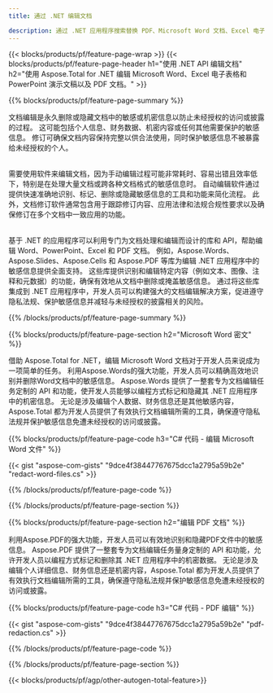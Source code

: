 ```yaml
---
title: 通过 .NET 编辑文档 

description: 通过 .NET 应用程序搜索替换 PDF、Microsoft Word 文档、Excel 电子表格和 PowerPoint 演示文稿数据。列出 C# 代码
---
```


{{< blocks/products/pf/feature-page-wrap >}}
{{< blocks/products/pf/feature-page-header h1="使用 .NET API 编辑文档" h2="使用 Aspose.Total for .NET 编辑 Microsoft Word、Excel 电子表格和 PowerPoint 演示文稿以及 PDF 文档。" >}}

{{% blocks/products/pf/feature-page-summary %}}

文档编辑是永久删除或隐藏文档中的敏感或机密信息以防止未经授权的访问或披露的过程。 这可能包括个人信息、财务数据、机密内容或任何其他需要保护的敏感信息。 修订可确保文档内容保持完整以供合法使用，同时保护敏感信息不被暴露给未经授权的个人。 <br /><br />

需要使用软件来编辑文档，因为手动编辑过程可能非常耗时、容易出错且效率低下，特别是在处理大量文档或跨各种文档格式的敏感信息时。 自动编辑软件通过提供快速准确地识别、标记、删除或隐藏敏感信息的工具和功能来简化流程。 此外，文档修订软件通常包含用于跟踪修订内容、应用法律和法规合规性要求以及确保修订在多个文档中一致应用的功能。<br /><br />

基于 .NET 的应用程序可以利用专门为文档处理和编辑而设计的库和 API，帮助编辑 Word、PowerPoint、Excel 和 PDF 文档。 例如，Aspose.Words、Aspose.Slides、Aspose.Cells 和 Aspose.PDF 等库为编辑 .NET 应用程序中的敏感信息提供全面支持。 这些库提供识别和编辑特定内容（例如文本、图像、注释和元数据）的功能，确保有效地从文档中删除或掩盖敏感信息。 通过将这些库集成到 .NET 应用程序中，开发人员可以构建强大的文档编辑解决方案，促进遵守隐私法规、保护敏感信息并减轻与未经授权的披露相关的风险。


{{% /blocks/products/pf/feature-page-summary  %}}

{{% blocks/products/pf/feature-page-section  h2="Microsoft Word 密文" %}}

借助 Aspose.Total for .NET，编辑 Microsoft Word 文档对于开发人员来说成为一项简单的任务。 利用Aspose.Words的强大功能，开发人员可以精确高效地识别并删除Word文档中的敏感信息。 Aspose.Words 提供了一整套专为文档编辑任务定制的 API 和功能，使开发人员能够以编程方式标记和隐藏其 .NET 应用程序中的机密信息。 无论是涉及编辑个人数据、财务信息还是其他敏感内容，Aspose.Total 都为开发人员提供了有效执行文档编辑所需的工具，确保遵守隐私法规并保护敏感信息免遭未经授权的访问或披露。

{{% blocks/products/pf/feature-page-code h3="C# 代码 - 编辑 Microsoft Word 文件" %}}

{{< gist "aspose-com-gists" "9dce4f38447767675dcc1a2795a59b2e" "redact-word-files.cs" >}}

{{% /blocks/products/pf/feature-page-code  %}}

{{% /blocks/products/pf/feature-page-section %}}

{{% blocks/products/pf/feature-page-section  h2="编辑 PDF 文档" %}}

利用Aspose.PDF的强大功能，开发人员可以有效地识别和隐藏PDF文件中的敏感信息。 Aspose.PDF 提供了一整套专为文档编辑任务量身定制的 API 和功能，允许开发人员以编程方式标记和删除其 .NET 应用程序中的机密数据。 无论是涉及编辑个人详细信息、财务信息还是机密内容，Aspose.Total 都为开发人员提供了有效执行文档编辑所需的工具，确保遵守隐私法规并保护敏感信息免遭未经授权的访问或披露。

{{% blocks/products/pf/feature-page-code h3="C# 代码 - PDF 编辑" %}}

{{< gist "aspose-com-gists" "9dce4f38447767675dcc1a2795a59b2e" "pdf-redaction.cs" >}}

{{% /blocks/products/pf/feature-page-code  %}}

{{% /blocks/products/pf/feature-page-section %}}

{{< blocks/products/pf/agp/other-autogen-total-feature>}}
